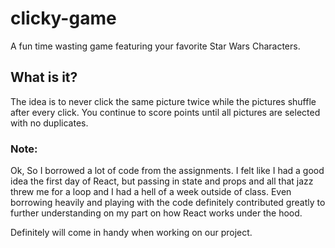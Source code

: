 # clicky-game
A fun time wasting game featuring your favorite Star Wars Characters.

## What is it?
The idea is to never click the same picture twice while the pictures shuffle after every click. You continue to score points until all pictures are selected with no duplicates.

### Note:

Ok, So I borrowed a lot of code from the assignments. I felt like I had a good idea the first day of React, but passing in state and props and all that jazz threw me for a loop and I had a hell of a week outside of class. Even borrowing heavily and playing with the code definitely contributed greatly to further understanding on my part on how React works under the hood. 

Definitely will come in handy when working on our project.
